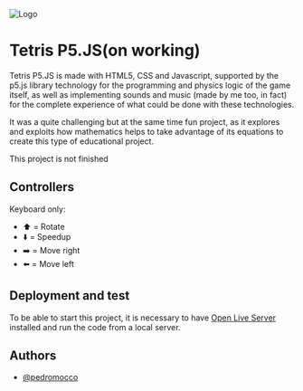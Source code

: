 
![Logo](https://upload.wikimedia.org/wikipedia/fr/d/d4/The_Tetris_Company_Logo.png)


# Tetris P5.JS(on working)

Tetris P5.JS is made with HTML5, CSS and Javascript, supported by the p5.js library technology for the programming and physics logic of the game itself, as well as implementing sounds and music (made by me too, in fact) for the complete experience of what could be done with these technologies.

It was a quite challenging but at the same time fun project, as it explores and exploits how mathematics helps to take advantage of its equations to create this type of educational project.

This project is not finished


## Controllers

Keyboard only:

- ⬆️ = Rotate
- ⬇️ = Speedup
- ➡️ = Move right
- ⬅️ = Move left

## Deployment and test

To be able to start this project, it is necessary to have [Open Live Server](https://marketplace.visualstudio.com/items?itemName=ritwickdey.LiveServer) installed and run the code from a local server.
## Authors

- [@pedromocco](https://github.com/pedromocco)

